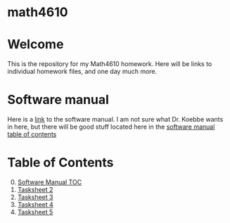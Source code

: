 # math4610

# Welcome

This is the repository for my Math4610 homework. Here will be links to individual homework files, and one  day much more. 

# Software manual
Here is a [link](https://github.com/rj-may/math4610/blob/main/SoftwareManual.md) to the software manual. I am not sure what Dr. Koebbe wants
in here, but there will be good stuff located here in the [software manual table of contents](https://github.com/rj-may/math4610/blob/main/software_manual/software_manual_toc.md)


# Table of Contents
0. [Software Manual TOC](https://github.com/rj-may/math4610/blob/main/software_manual/software_manual_toc.md)
1. [Tasksheet 2](https://github.com/rj-may/math4610/tree/main/TaskSheet2)
2. [Tasksheet 3 ](https://github.com/rj-may/math4610/tree/main/TaskSheet3)
3. [Tasksheet 4](https://github.com/rj-may/math4610/tree/main/TaskSheet4)
4. [Tasksheet 5](https://github.com/rj-may/math4610/tree/main/TaskSheet5)

